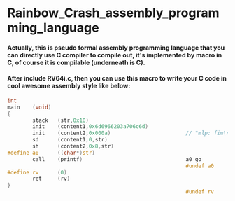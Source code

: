 # Rainbow_Crash_assembly_programming_language
####    Actually, this is pseudo formal assembly programming language that you can directly use C compiler to compile out, it's implemented by macro in C, of course it is compilable (underneath is C).
####    After include RV64i.c, then you can use this macro to write your C code in cool awesome assembly style like below:

```c
int
main    (void)
{
        stack   (str,0x10)
        init    (content1,0x6d6966203a706c6d)
        init    (content2,0x000a)                        // "mlp: fim\n"
        sd      (content1,0,str)
        sh      (content2,0x8,str)
#define a0      ((char*)str)
        call    (printf)                                 a0 go
                                                         #undef a0
#define rv      (0)
        ret     (rv)
}
                                                         #undef rv
```

